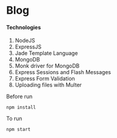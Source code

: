 # Blog

#### Technologies
1. NodeJS
2. ExpressJS
3. Jade Template Language
4. MongoDB
5. Monk driver for MongoDB
6. Express Sessions and Flash Messages
7. Express Form Validation
8. Uploading files with Multer

Before run
```
npm install
```

To run
```
npm start
```
